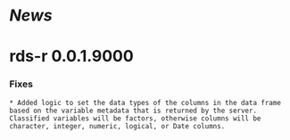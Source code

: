 # *News*

# rds-r 0.0.1.9000  

### Fixes

    * Added logic to set the data types of the columns in the data frame based on the variable metadata that is returned by the server. Classified variables will be factors, otherwise columns will be character, integer, numeric, logical, or Date columns.